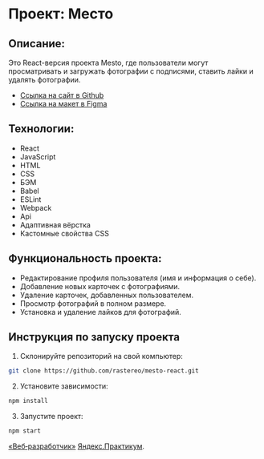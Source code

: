 # Проект: Место

## Описание:
Это React-версия проекта Mesto, где пользователи могут просматривать и загружать фотографии с подписями, ставить лайки и удалять фотографии.

* [Ссылка на сайт в Github](https://rastereo.github.io/mesto-react/)
* [Ссылка на макет в Figma](https://www.figma.com/file/2cn9N9jSkmxD84oJik7xL7/JavaScript.-Sprint-4?node-id=0%3A1)

## Технологии:
* React
* JavaScript
* HTML
* CSS
* БЭМ
* Babel
* ESLint
* Webpack
* Api
* Адаптивная вёрстка
* Кастомные свойства CSS

## Функциональность проекта:
* Редактирование профиля пользователя (имя и информация о себе).
* Добавление новых карточек с фотографиями.
* Удаление карточек, добавленных пользователем.
* Просмотр фотографий в полном размере.
* Установка и удаление лайков для фотографий.

## Инструкция по запуску проекта
1. Склонируйте репозиторий на свой компьютер:
```bash
git clone https://github.com/rastereo/mesto-react.git
```
2. Установите зависимости:
```bash 
npm install
```
3. Запустите проект:
```bash
npm start
```
[«Веб‑разработчик»](https://practicum.yandex.ru/web/) [Яндекс.Практикум](https://practicum.yandex.ru/).
